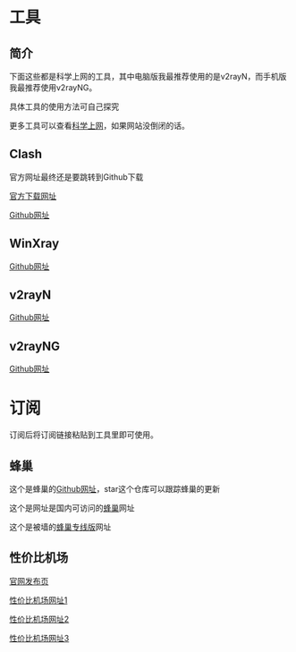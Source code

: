 # 工具

## 简介

下面这些都是科学上网的工具，其中电脑版我最推荐使用的是v2rayN，而手机版我最推荐使用v2rayNG。

具体工具的使用方法可自己探究

更多工具可以查看[科学上网](https://www.iyio.net/)，如果网站没倒闭的话。

## Clash

官方网址最终还是要跳转到Github下载

[官方下载网址](https://clashforwindows.org/)

[Github网址](https://github.com/Fndroid/clash_for_windows_pkg/releases/)

## WinXray

[Github网址](https://github.com/TheMRLL/WinXray/releases)

## v2rayN

[Github网址](https://github.com/2dust/v2rayN/releases)

## v2rayNG

[Github网址](https://github.com/2dust/v2rayNG/releases)

# 订阅

订阅后将订阅链接粘贴到工具里即可使用。

## 蜂巢

这个是蜂巢的[Github网址](https://github.com/i2ii/i)，star这个仓库可以跟踪蜂巢的更新

这个是网址是国内可访问的[蜂巢](https://a.bhteam.cloud/)网址

这个是被墙的[蜂巢专线版](https://98ka.men/)网址

## 性价比机场

[官网发布页](https://jichang.gitbook.io/)

[性价比机场网址1](https://xingjiabijichang.com/)

[性价比机场网址2](https://www.xn--fiq93tcnn892b.com/)

[性价比机场网址3](https://xn--mes358ac0l6iy.com/)